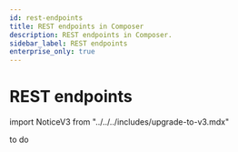```yaml
---
id: rest-endpoints
title: REST endpoints in Composer
description: REST endpoints in Composer.
sidebar_label: REST endpoints
enterprise_only: true
---
```


# REST endpoints

import NoticeV3 from "../../../includes/upgrade-to-v3.mdx"

<NoticeV3 />

to do